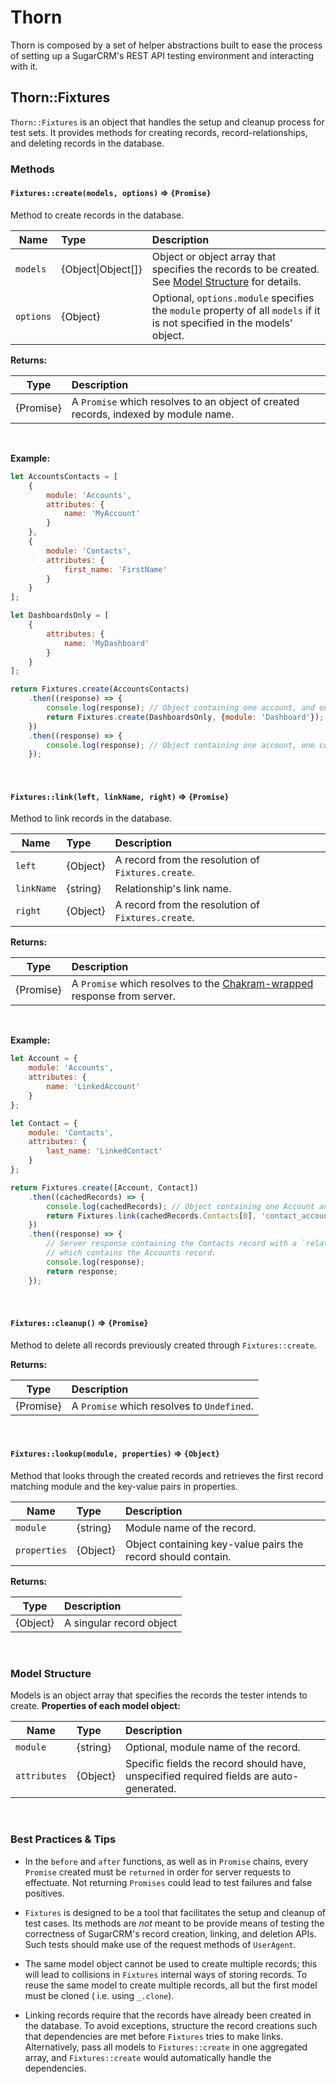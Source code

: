 # Thorn

Thorn is composed by a set of helper abstractions built to ease the process of
setting up a SugarCRM's REST API testing environment and interacting with it.

## Thorn::Fixtures

`Thorn::Fixtures` is an object that handles the setup and cleanup process for test sets. It provides methods for creating records, record-relationships, and deleting records in the database.

### Methods

#### **`Fixtures::create(models, options)` => `{Promise}`**  
Method to create records in the database.  

| Name      | Type       | Description |
| --------- |:-----------|:------------|
| `models`  | {Object&#124;Object[]} | Object or object array that specifies the records to be created. See [Model Structure](#model-structure) for details. |
| `options` | {Object}   | Optional, `options.module` specifies the `module` property of all `models` if it is not specified in the models' object. |    

**Returns:**  

| Type      | Description |
| --------- |:------------|
| {Promise} | A `Promise` which resolves to an object of created records, indexed by module name. |     
      
<br/>

**Example:**
```javascript
let AccountsContacts = [
    {
        module: 'Accounts',
        attributes: {
            name: 'MyAccount'
        }
    },
    {
        module: 'Contacts',
        attributes: {
            first_name: 'FirstName'
        }
    }
];

let DashboardsOnly = [
    {
        attributes: {
            name: 'MyDashboard'
        }
    }
];

return Fixtures.create(AccountsContacts)
    .then((response) => {
        console.log(response); // Object containing one account, and one contact
        return Fixtures.create(DashboardsOnly, {module: 'Dashboard'});
    })
    .then((response) => {
        console.log(response); // Object containing one account, one contact, and one dashboard
    });
```

<br/>

#### **`Fixtures::link(left, linkName, right)` => `{Promise}`**  
Method to link records in the database.  

| Name       | Type       | Description |
| ---------- |:-----------|:------------|
| `left`     | {Object}   | A record from the resolution of `Fixtures.create`.  |
| `linkName` | {string}   | Relationship's link name.  |
| `right`    | {Object}   | A record from the resolution of `Fixtures.create`. |

**Returns:**  

| Type      | Description |
| --------- |:------------|
| {Promise} | A `Promise` which resolves to the [Chakram-wrapped](http://dareid.github.io/chakram/jsdoc/global.html#ChakramResponse) response from server. |

<br/>

**Example:**
```javascript
let Account = {
    module: 'Accounts',
    attributes: {
        name: 'LinkedAccount'
    }
};

let Contact = {
    module: 'Contacts',
    attributes: {
        last_name: 'LinkedContact'
    }
};

return Fixtures.create([Account, Contact])
    .then((cachedRecords) => {
        console.log(cachedRecords); // Object containing one Account and one Contact
        return Fixtures.link(cachedRecords.Contacts[0], 'contact_account', cachedRecords.Accounts[0]);
    })
    .then((response) => {
        // Server response containing the Contacts record with a `related_records` property,
        // which contains the Accounts record.
        console.log(response);
        return response;
    });
```

<br/>

#### **`Fixtures::cleanup()` => `{Promise}`**  
Method to delete all records previously created through `Fixtures::create`. 

**Returns:**  

| Type      | Description |
| --------- |:------------|
| {Promise} | A `Promise` which resolves to `Undefined`. |

<br/>

#### **`Fixtures::lookup(module, properties)` => `{Object}`**
Method that looks through the created records and retrieves the first record
matching module and the key-value pairs in properties.

| Name         | Type     | Description |
| ------------ |:---------|:------------|
| `module`     | {string} | Module name of the record. |
| `properties` | {Object} | Object containing key-value pairs the record should contain. |    

**Returns:**  

| Type     | Description |
| -------- |:------------|
| {Object} | A singular record object |  

<br/>

### Model Structure
Models is an object array that specifies the records the tester intends to create. 
**Properties of each model object:**  

|Name          | Type     | Description |
|--------------|:---------|:------------|
| `module`     | {string} | Optional, module name of the record. |
| `attributes` | {Object} | Specific fields the record should have, unspecified required fields are auto-generated. |


<br/>

### Best Practices & Tips

* In the `before` and `after` functions, as well as in `Promise` chains, every `Promise` created must be `returned` in
order for server requests to effectuate. Not returning `Promises` could lead to test failures and false positives.

* `Fixtures` is designed to be a tool that facilitates the setup and cleanup of test cases. Its methods are *not* meant
to be provide means of testing the correctness of SugarCRM's record creation, linking, and deletion APIs. Such tests
should make use of the request methods of `UserAgent`.

* The same model object cannot be used to create multiple records; this will lead to collisions in `Fixtures` internal
ways of storing records. To reuse the same model to create multiple records, all but the first model must be cloned (
i.e. using `_.clone`).

* Linking records require that the records have already been created in the database. To avoid exceptions, structure the
record creations such that dependencies are met before `Fixtures` tries to make links. Alternatively, pass all models to
`Fixtures::create` in one aggregated array, and `Fixtures::create` would automatically handle the dependencies.
